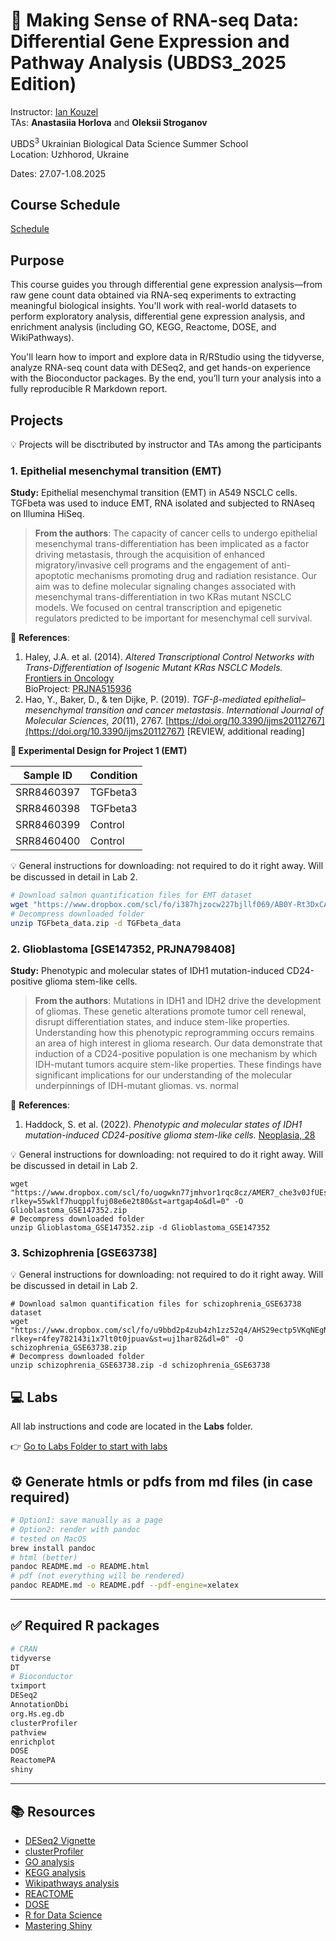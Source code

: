 # 🧬 Making Sense of RNA-seq Data: Differential Gene Expression and Pathway Analysis (UBDS3_2025 Edition)

Instructor: [Ian Kouzel](mailto:ian.kouzel@gmail.com)  
TAs: **Anastasiia Horlova** and **Oleksii Stroganov**  

UBDS<sup>3</sup> Ukrainian Biological Data Science Summer School  
Location: Uzhhorod, Ukraine

Dates: 27.07-1.08.2025

## Course Schedule

[Schedule](./docs/schedule.md)

## Purpose

This course guides you through differential gene expression analysis—from raw gene count data obtained via RNA-seq experiments to extracting meaningful biological insights. You'll work with real-world datasets to perform exploratory analysis, differential gene expression analysis, and enrichment analysis (including GO, KEGG, Reactome, DOSE, and WikiPathways).

You'll learn how to import and explore data in R/RStudio using the tidyverse, analyze RNA-seq count data with DESeq2, and get hands-on experience with the Bioconductor packages. By the end, you’ll turn your analysis into a fully reproducible R Markdown report.

## Projects

💡 Projects will be disctributed by instructor and TAs among the participants

### 1. Epithelial mesenchymal transition (EMT)

**Study:** Epithelial mesenchymal transition (EMT) in A549 NSCLC cells. TGFbeta was used to induce EMT, RNA isolated and subjected to RNAseq on Illumina HiSeq.  

> **From the authors**: 
> The capacity of cancer cells to undergo epithelial mesenchymal trans-differentiation has been implicated as a factor driving metastasis, through the acquisition of enhanced migratory/invasive cell programs and the engagement of anti-apoptotic mechanisms promoting drug and radiation resistance. Our aim was to define molecular signaling changes associated with mesenchymal trans-differentiation in two KRas mutant NSCLC models. We focused on central transcription and epigenetic regulators predicted to be important for mesenchymal cell survival. 

📄 **References**:  
1. Haley, J.A. et al. (2014). *Altered Transcriptional Control Networks with Trans-Differentiation of Isogenic Mutant KRas NSCLC Models.*  
[Frontiers in Oncology](https://doi.org/10.3389/fonc.2014.00344)  
BioProject: [PRJNA515936](https://www.ncbi.nlm.nih.gov/bioproject/PRJNA515936)
2. Hao, Y., Baker, D., & ten Dijke, P. (2019). *TGF-β-mediated epithelial–mesenchymal transition and cancer metastasis*. *International Journal of Molecular Sciences, 20*(11), 2767. [https://doi.org/10.3390/ijms20112767](https://doi.org/10.3390/ijms20112767) [REVIEW, additional reading]

   
**🧪 Experimental Design for Project 1 (EMT)**

| Sample ID   | Condition   |
|-------------|-------------|
| SRR8460397  | TGFbeta3    |
| SRR8460398  | TGFbeta3    |
| SRR8460399  | Control     |
| SRR8460400  | Control     |

💡 General instructions for downloading: not required to do it right away. Will be discussed in detail in Lab 2.
```bash
# Download salmon quantification files for EMT dataset
wget "https://www.dropbox.com/scl/fo/i387hjzocw227bjllf069/AB0Y-Rt3DxCAXMCJKJVGppM?rlkey=4feunl032pfpbr69w9yfj4al4&st=l2deogkv&dl=1" -O TGFbeta_data.zip
# Decompress downloaded folder
unzip TGFbeta_data.zip -d TGFbeta_data
```

### 2. Glioblastoma [GSE147352, PRJNA798408]

**Study:** Phenotypic and molecular states of IDH1 mutation-induced CD24-positive glioma stem-like cells. 

> **From the authors**:
> Mutations in IDH1 and IDH2 drive the development of gliomas. These genetic alterations promote tumor cell renewal, disrupt differentiation states, and induce stem-like properties. Understanding how this phenotypic reprogramming occurs remains an area of high interest in glioma research. Our data demonstrate that induction of a CD24-positive population is one mechanism by which IDH-mutant tumors acquire stem-like properties. These findings have significant implications for our understanding of the molecular underpinnings of IDH-mutant gliomas.
vs. normal

📄 **References**:  
1. Haddock, S. et al. (2022). *Phenotypic and molecular states of IDH1 mutation-induced CD24-positive glioma stem-like cells.*
[Neoplasia, 28](https://doi.org/10.1016/j.neo.2022.100790)

💡 General instructions for downloading: not required to do it right away. Will be discussed in detail in Lab 2.
```
wget "https://www.dropbox.com/scl/fo/uogwkn77jmhvor1rqc8cz/AMER7_che3v0JfUEssh5p0Y?rlkey=55wklf7huqpplfuj08e6e2t80&st=artgap4o&dl=0" -O Glioblastoma_GSE147352.zip
# Decompress downloaded folder
unzip Glioblastoma_GSE147352.zip -d Glioblastoma_GSE147352
```

### 3. Schizophrenia [GSE63738]

💡 General instructions for downloading: not required to do it right away. Will be discussed in detail in Lab 2.
```
# Download salmon quantification files for schizophrenia_GSE63738 dataset
wget "https://www.dropbox.com/scl/fo/u9bbd2p4zub4zh1zz52q4/AHS29ectp5VKqNEgNNGAWMQ?rlkey=r4fey782143i1x7lt0t0jpuav&st=uj1har82&dl=0" -O schizophrenia_GSE63738.zip
# Decompress downloaded folder
unzip schizophrenia_GSE63738.zip -d schizophrenia_GSE63738
```

## 💻 Labs

All lab instructions and code are located in the **Labs** folder.

👉 [Go to Labs Folder to start with labs](labs/)

## ⚙️ Generate htmls or pdfs from md files (in case required)

```bash
# Option1: save manually as a page
# Option2: render with pandoc
# tested on MacOS
brew install pandoc
# html (better)
pandoc README.md -o README.html
# pdf (not everything will be rendered)
pandoc README.md -o README.pdf --pdf-engine=xelatex
```

---

## ✅ Required R packages

```r
# CRAN
tidyverse
DT
# Bioconductor
tximport
DESeq2
AnnotationDbi
org.Hs.eg.db
clusterProfiler
pathview
enrichplot
DOSE
ReactomePA
shiny
```

---

## 📚 Resources

- [DESeq2 Vignette](https://bioconductor.org/packages/devel/bioc/vignettes/DESeq2/inst/doc/DESeq2.html)  
- [clusterProfiler](https://bioconductor.org/packages/release/bioc/html/clusterProfiler.html)
- [GO analysis](https://yulab-smu.top/biomedical-knowledge-mining-book/clusterprofiler-go.html)
- [KEGG analysis](https://yulab-smu.top/biomedical-knowledge-mining-book/clusterprofiler-kegg.html)
- [Wikipathways analysis](https://yulab-smu.top/biomedical-knowledge-mining-book/wikipathways-analysis.html)
- [REACTOME](https://yulab-smu.top/biomedical-knowledge-mining-book/reactomepa.html)
- [DOSE](https://yulab-smu.top/biomedical-knowledge-mining-book/dose-enrichment.html)
- [R for Data Science](https://r4ds.hadley.nz/)
- [Mastering Shiny](https://mastering-shiny.org/)

